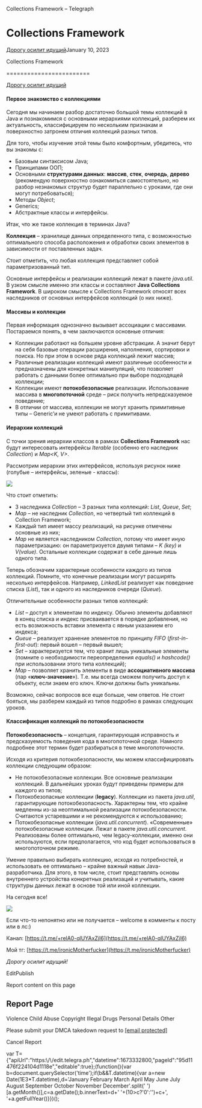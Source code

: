 Collections Framework – Telegraph

Collections Framework
=====================

[Дорогу осилит идущий](https://t.me/ViamSupervadetVadens)January 10, 2023

Collections Framework

========================

[Дорогу осилит идущий](https://t.me/ViamSupervadetVadens)

#### Первое знакомство с коллекциями

Сегодня мы начинаем разбор достаточно большой темы коллекций в Java и познакомимся с основными иерархиями коллекций, разберем их актуальность, классифицируем по нескольким признакам и поверхностно затронем отличия коллекций разных типов.

Для того, чтобы изучение этой темы было комфортным, убедитесь, что вы знакомы с:

*   Базовым синтаксисом Java;
*   Принципами ООП;
*   Основными **структурами данных**: **массив**, **стек**, **очередь**, **дерево** (рекомендую поверхностно ознакомиться самостоятельно, но разбор незнакомых структур будет параллельно с уроками, где они могут потребоваться);
*   Методы _Object_;
*   Generics;
*   Абстрактные классы и интерфейсы.

Итак, что же такое коллекция в терминах Java?

**Коллекция** – хранилище данных определенного типа, с возможностью оптимального способа расположения и обработки своих элементов в зависимости от поставленных задач.

Стоит отметить, что любая коллекция представляет собой параметризованный тип.

Основные интерфейсы и реализации коллекций лежат в пакете _java.util_. В узком смысле именно эти классы и составляют **Java Collections Framework**. В широком смысле к Collections Framework относят всех наследников от основных интерфейсов коллекций (о них ниже).



#### Массивы и коллекции

Первая информация однозначно вызывает ассоциации с массивами. Постараемся понять, в чем заключаются основные отличия:

*   Коллекции работают на большем уровне абстракции. А значит берут на себя базовые операции расширения, наполнения, сортировки и поиска. Но при этом в основе ряда коллекций лежит массив;
*   Различные реализации коллекций имеют различные особенности и предназначены для конкретных манипуляций, что позволяет работать с данными более оптимально при выборе подходящей коллекции;
*   Коллекции имеют **потокобезопасные** реализации. Использование массива в **многопоточной** среде – риск получить непредсказуемое поведение;
*   В отличии от массива, коллекции не могут хранить примитивные типы – Generic’и не умеют работать с примитивами.



#### Иерархии коллекций

С точки зрения иерархии классов в рамках **Collections Framework** нас будут интересовать интерфейсы _Iterable<T>_ (особенно его наследник _Collection<T>_) и _Map<K, V>_.

Рассмотрим иерархии этих интерфейсов, используя рисунок ниже (голубые – интерфейсы, зеленые - классы):

![](/file/8c20cba44a94b4613e3c9.png)

Что стоит отметить:

*   3 наследника _Collection_ – 3 разных типа коллекций: _List_, _Queue_, _Set_;
*   _Map_ – не наследник _Collection_, но четвертый тип коллекций в Collection Framework;
*   Каждый тип имеет массу реализаций, на рисунке отмечены основные из них;
*   _Map_ не является наследником _Collection_, потому что имеет иную параметризацию: он параметризуется двумя типами – _K (key)_ и _V(value)_. Остальные коллекции содержат в себе данные лишь одного типа.

Теперь обозначим характерные особенности каждого из типов коллекций. Помните, что конечные реализации могут расширять несколько интерфейсов. Например, _LinkedList_ реализует как поведение списка (_List_), так и одного из наследников очереди (_Queue_).

Отличительные особенности разных типов коллекций:

*   _List_ – доступ к элементам по индексу. Обычно элементы добавляют в конец списка и индекс присваивается в порядке добавления, но есть возможность вставки элемента с явным указанием его индекса;
*   _Queue_ – реализует хранение элементов по принципу _FIFO_ (_first-in-first-out_): первый вошел – первый вышел;
*   _Set_ – характеризуется тем, что хранит лишь уникальные элементы (помните о необходимости переопределения _equals()_ и _hashcode()_ при использовании этого типа коллекций);
*   _Map_ – позволяет хранить элементы в виде **ассоциативного массива** (пар «**ключ-значение**»). Т.е. мы всегда сможем получить доступ к объекту, если знаем его ключ. Ключи должны быть уникальны.

Возможно, сейчас вопросов все еще больше, чем ответов. Не стоит бояться, мы разберем каждый из типов подробно в рамках следующих уроков.



#### Классификация коллекций по потокобезопасности

**Потокобезопасность** – концепция, гарантирующая исправность и предсказуемость поведения кода в многопоточной среде. Намного подробнее этот термин будет разбираться в теме многопоточности.

Исходя из критерия потокобезопасности, мы можем классифицировать коллекции следующим образом:

*   Не потокобезопасные коллекции. Все основные реализации коллекций. В дальнейших уроках будут приведены примеры для каждого из типов;
*   Потокобезопасные коллекции (**legacy**). Коллекции из пакета _java.util_, гарантирующие потокобезопасность. Характерны тем, что крайне медленны из-за неоптимальной реализации потокобезопасности. Считаются устаревшими и не рекомендуются к использованию;
*   Потокобезопасные коллекции (_java.util.concurrent_). «Современные» потокобезопасные коллекции. Лежат в пакете _java.util.concurrent_. Реализованы более оптимально, чем legacy-коллекции, именно они используются, если предполагается, что код будет использоваться в многопоточном режиме.



Умение правильно выбирать коллекцию, исходя из потребностей, и использовать ее оптимально – крайне важный навык Java-разработчика. Для этого, в том числе, стоит представлять основы внутреннего устройства конкретных реализаций и учитывать, какие структуры данных лежат в основе той или иной коллекции.



На сегодня все!

![](/file/17c190f2df398a1705f46.png)



Если что-то непонятно или не получается – welcome в комменты к посту или в лс:)

Канал: [https://t.me/+relA0-qlUYAxZjI6](https://t.me/+relA0-qlUYAxZjI6)

Мой тг: [https://t.me/ironicMotherfucker](https://t.me/ironicMotherfucker)

_Дорогу осилит идущий!_

EditPublish

Report content on this page

Report Page
-----------

Violence Child Abuse  Copyright  Illegal Drugs  Personal Details  Other

Please submit your DMCA takedown request to [\[email protected\]](/cdn-cgi/l/email-protection#d6b2bbb5b796a2b3bab3b1a4b7bbf8b9a4b1e9a5a3b4bcb3b5a2eb84b3a6b9a4a2f3e4e6a2b9f3e4e682b3bab3b1a4b7a6bef3e4e6a6b7b1b3f3e4e6f3e4e495b9babab3b5a2bfb9b8a5f3e4e690a4b7bbb3a1b9a4bdf3e4e4f0b4b9b2afeb84b3a6b9a4a2b3b2f3e4e6a6b7b1b3f3e597f3e4e6bea2a2a6a5f3e597f3e490f3e490a2b3bab3b1a4b7f8a6bef3e49095b9babab3b5a2bfb9b8a5fb90a4b7bbb3a1b9a4bdfbe6e7fbe7e6f3e697f3e697f3e697)

Cancel Report

var T={"apiUrl":"https:\\/\\/edit.telegra.ph","datetime":1673332800,"pageId":"95d11476f224104d1118e","editable":true};(function(){var b=document.querySelector('time');if(b&&T.datetime){var a=new Date(1E3\*T.datetime),d='January February March April May June July August September October November December'.split(' ')\[a.getMonth()\],c=a.getDate();b.innerText=d+' '+(10>c?'0':'')+c+', '+a.getFullYear()}})();